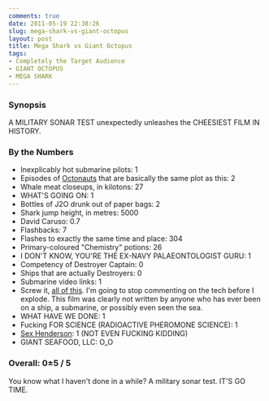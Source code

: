 ```yaml
---
comments: true
date: 2011-05-19 22:38:26
slug: mega-shark-vs-giant-octopus
layout: post
title: Mega Shark vs Giant Octopus
tags:
- Completely the Target Audience
- GIANT OCTOPUS
- MEGA SHARK
---
```


### Synopsis

A MILITARY SONAR TEST unexpectedly unleashes the CHEESIEST FILM IN HISTORY.

### By the Numbers

  * Inexplicably hot submarine pilots: 1
  * Episodes of [Octonauts](http://www.octonauts.com/) that are basically the same plot as this: 2
  * Whale meat closeups, in kilotons: 27
  * WHAT'S GOING ON: 1
  * Bottles of J2O drunk out of paper bags: 2
  * Shark jump height, in metres: 5000
  * David Caruso: 0.7
  * Flashbacks: 7
  * Flashes to exactly the same time and place: 304
  * Primary-coloured "Chemistry" potions: 26
  * I DON'T KNOW, YOU'RE THE EX-NAVY PALAEONTOLOGIST GURU: 1
  * Competency of Destroyer Captain: 0
  * Ships that are actually Destroyers: 0
  * Submarine video links: 1
  * Screw it, [all of this](http://www.imdb.com/title/tt1350498/goofs). I'm going to stop commenting on the tech before I explode.  This film was clearly not written by anyone who has ever been on a ship, a submarine, or possibly even seen the sea.
  * WHAT HAVE WE DONE: 1
  * Fucking FOR SCIENCE (RADIOACTIVE PHEROMONE SCIENCE): 1
  * [Sex Henderson](http://www.imdb.com/name/nm3486173/): 1 (NOT EVEN FUCKING KIDDING)
  * GIANT SEAFOOD, LLC: O_O

### Overall: 0±5 / 5

You know what I haven't done in a while? A military sonar test.  IT'S GO TIME.
